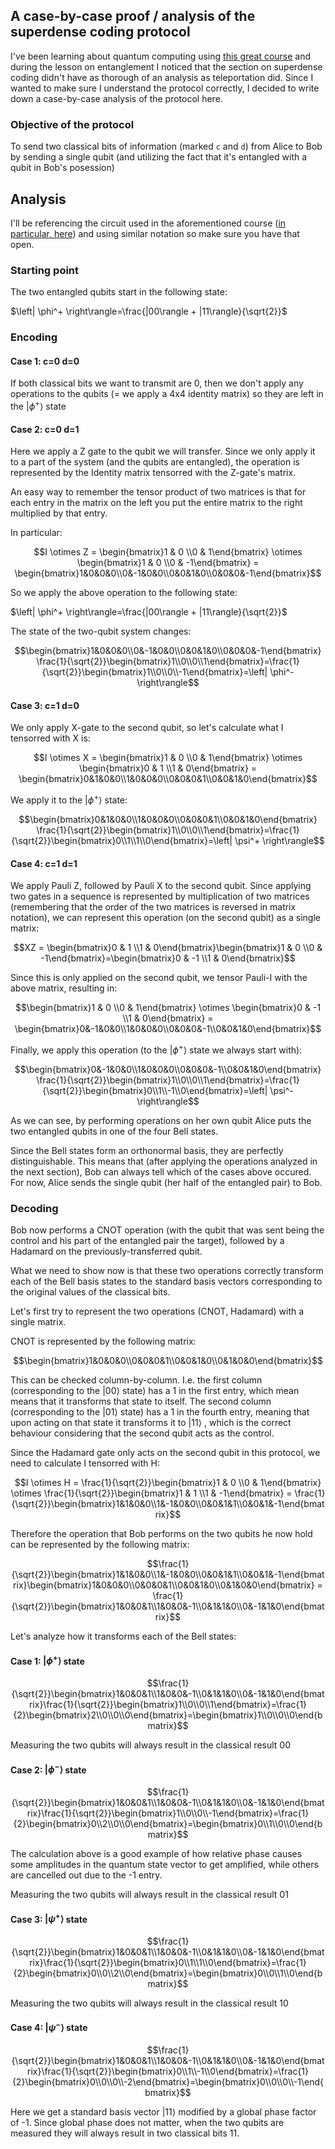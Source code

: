 ## A case-by-case proof / analysis of the superdense coding protocol

I've been learning about quantum computing using [this great course](https://learning.quantum.ibm.com/course/basics-of-quantum-information) and during the lesson on entanglement I noticed that the section on superdense coding didn't have as thorough of an analysis as teleportation did. Since I wanted to make sure I understand the protocol correctly, I decided to write down a case-by-case analysis of the protocol here.


### Objective of the protocol

To send two classical bits of information (marked `c` and `d`) from Alice to Bob by sending a single qubit (and utilizing the fact that it's entangled with a qubit in Bob's posession)

## Analysis

I'll be referencing the circuit used in the aforementioned course ([in particular, here](https://learning.quantum.ibm.com/course/basics-of-quantum-information/entanglement-in-action#superdense-coding)) and using similar notation so make sure you have that open.

### Starting point

The two entangled qubits start in the following state:

$\left| \phi^+ \right\rangle=\frac{|00\rangle + |11\rangle}{\sqrt{2}}$

### Encoding

#### Case 1: c=0 d=0

If both classical bits we want to transmit are 0, then we don't apply any operations to the qubits (= we apply a 4x4 identity matrix) so they are left in the $\left| \phi^+ \right\rangle$ state

#### Case 2: c=0 d=1

Here we apply a Z gate to the qubit we will transfer. Since we only apply it to a part of the system (and the qubits are entangled), the operation is represented by the Identity matrix tensorred with the Z-gate's matrix. 

An easy way to remember the tensor product of two matrices is that for each entry in the matrix on the left you put the entire matrix to the right multiplied by that entry.

In particular:

```math
I \otimes Z = \begin{bmatrix}1 & 0 \\0 & 1\end{bmatrix} \otimes \begin{bmatrix}1 & 0 \\0 & -1\end{bmatrix} = \begin{bmatrix}1&0&0&0\\0&-1&0&0\\0&0&1&0\\0&0&0&-1\end{bmatrix}
```

So we apply the above operation to the following state:

$\left| \phi^+ \right\rangle=\frac{|00\rangle + |11\rangle}{\sqrt{2}}$

The state of the two-qubit system changes:

```math
\begin{bmatrix}1&0&0&0\\0&-1&0&0\\0&0&1&0\\0&0&0&-1\end{bmatrix} \frac{1}{\sqrt{2}}\begin{bmatrix}1\\0\\0\\1\end{bmatrix}=\frac{1}{\sqrt{2}}\begin{bmatrix}1\\0\\0\\-1\end{bmatrix}=\left| \phi^- \right\rangle
```

#### Case 3: c=1 d=0

We only apply X-gate to the second qubit, so let's calculate what I tensorred with X is:

```math
I \otimes X = \begin{bmatrix}1 & 0 \\0 & 1\end{bmatrix} \otimes \begin{bmatrix}0 & 1 \\1 & 0\end{bmatrix} = \begin{bmatrix}0&1&0&0\\1&0&0&0\\0&0&0&1\\0&0&1&0\end{bmatrix}
```

We apply it to the $\left| \phi^+ \right\rangle$ state:

```math
\begin{bmatrix}0&1&0&0\\1&0&0&0\\0&0&0&1\\0&0&1&0\end{bmatrix} \frac{1}{\sqrt{2}}\begin{bmatrix}1\\0\\0\\1\end{bmatrix}=\frac{1}{\sqrt{2}}\begin{bmatrix}0\\1\\1\\0\end{bmatrix}=\left| \psi^+ \right\rangle
```


#### Case 4: c=1 d=1

We apply Pauli Z, followed by Pauli X to the second qubit. Since applying two gates in a sequence is represented by multiplication of two matrices (remembering that the order of the two matrices is reversed in matrix notation), we can represent this operation (on the second qubit) as a single matrix:

```math
XZ = \begin{bmatrix}0 & 1 \\1 & 0\end{bmatrix}\begin{bmatrix}1 & 0 \\0 & -1\end{bmatrix}=\begin{bmatrix}0 & -1 \\1 & 0\end{bmatrix}
```

Since this is only applied on the second qubit, we tensor Pauli-I with the above matrix, resulting in:

```math
\begin{bmatrix}1 & 0 \\0 & 1\end{bmatrix} \otimes \begin{bmatrix}0 & -1 \\1 & 0\end{bmatrix} = \begin{bmatrix}0&-1&0&0\\1&0&0&0\\0&0&0&-1\\0&0&1&0\end{bmatrix}
```

Finally, we apply this operation (to the $\left| \phi^+ \right\rangle$ state we always start with):

```math
\begin{bmatrix}0&-1&0&0\\1&0&0&0\\0&0&0&-1\\0&0&1&0\end{bmatrix} \frac{1}{\sqrt{2}}\begin{bmatrix}1\\0\\0\\1\end{bmatrix}=\frac{1}{\sqrt{2}}\begin{bmatrix}0\\1\\-1\\0\end{bmatrix}=\left| \psi^- \right\rangle
```

As we can see, by performing operations on her own qubit Alice puts the two entangled qubits in one of the four Bell states. 

Since the Bell states form an orthonormal basis, they are perfectly distinguishable. This means that (after applying the operations analyzed in the next section), Bob can always tell which of the cases above occured. For now, Alice sends the single qubit (her half of the entangled pair) to Bob.

### Decoding

Bob now performs a CNOT operation (with the qubit that was sent being the control and his part of the entangled pair the target), followed by a Hadamard on the previously-transferred qubit.

What we need to show now is that these two operations correctly transform each of the Bell basis states to the standard basis vectors corresponding to the original values of the classical bits.

Let's first try to represent the two operations (CNOT, Hadamard) with a single matrix.

CNOT is represented by the following matrix:

```math
\begin{bmatrix}1&0&0&0\\0&0&0&1\\0&0&1&0\\0&1&0&0\end{bmatrix}
```

This can be checked column-by-column. I.e. the first column (corresponding to the $\left|00 \right\rangle$ state) has a 1 in the first entry, which mean means that it transforms that state to itself. The second column (corresponding to the $\left|01 \right\rangle$ state) has a 1 in the fourth entry, meaning that upon acting on that state it transforms it to $\left|11 \right\rangle$ , which is the correct behaviour considering that the second qubit acts as the control.

Since the Hadamard gate only acts on the second qubit in this protocol, we need to calculate I tensorred with H:

```math
I \otimes H = \frac{1}{\sqrt{2}}\begin{bmatrix}1 & 0 \\0 & 1\end{bmatrix} \otimes \frac{1}{\sqrt{2}}\begin{bmatrix}1 & 1 \\1 & -1\end{bmatrix} = \frac{1}{\sqrt{2}}\begin{bmatrix}1&1&0&0\\1&-1&0&0\\0&0&1&1\\0&0&1&-1\end{bmatrix}
```

Therefore the operation that Bob performs on the two qubits he now hold can be represented by the following matrix:

```math
\frac{1}{\sqrt{2}}\begin{bmatrix}1&1&0&0\\1&-1&0&0\\0&0&1&1\\0&0&1&-1\end{bmatrix}\begin{bmatrix}1&0&0&0\\0&0&0&1\\0&0&1&0\\0&1&0&0\end{bmatrix} = \frac{1}{\sqrt{2}}\begin{bmatrix}1&0&0&1\\1&0&0&-1\\0&1&1&0\\0&-1&1&0\end{bmatrix}
```

Let's analyze how it transforms each of the Bell states:

#### Case 1: $\left| \phi^+ \right\rangle$ state

```math
\frac{1}{\sqrt{2}}\begin{bmatrix}1&0&0&1\\1&0&0&-1\\0&1&1&0\\0&-1&1&0\end{bmatrix}\frac{1}{\sqrt{2}}\begin{bmatrix}1\\0\\0\\1\end{bmatrix}=\frac{1}{2}\begin{bmatrix}2\\0\\0\\0\end{bmatrix}=\begin{bmatrix}1\\0\\0\\0\end{bmatrix}
```

Measuring the two qubits will always result in the classical result 00

#### Case 2: $\left| \phi^- \right\rangle$ state

```math
\frac{1}{\sqrt{2}}\begin{bmatrix}1&0&0&1\\1&0&0&-1\\0&1&1&0\\0&-1&1&0\end{bmatrix}\frac{1}{\sqrt{2}}\begin{bmatrix}1\\0\\0\\-1\end{bmatrix}=\frac{1}{2}\begin{bmatrix}0\\2\\0\\0\end{bmatrix}=\begin{bmatrix}0\\1\\0\\0\end{bmatrix}
```

The calculation above is a good example of how relative phase causes some amplitudes in the quantum state vector to get amplified, while others are cancelled out due to the -1 entry.

Measuring the two qubits will always result in the classical result 01

#### Case 3: $\left| \psi^+ \right\rangle$ state

```math
\frac{1}{\sqrt{2}}\begin{bmatrix}1&0&0&1\\1&0&0&-1\\0&1&1&0\\0&-1&1&0\end{bmatrix}\frac{1}{\sqrt{2}}\begin{bmatrix}0\\1\\1\\0\end{bmatrix}=\frac{1}{2}\begin{bmatrix}0\\0\\2\\0\end{bmatrix}=\begin{bmatrix}0\\0\\1\\0\end{bmatrix}
```

Measuring the two qubits will always result in the classical result 10

#### Case 4: $\left| \psi^- \right\rangle$ state

```math
\frac{1}{\sqrt{2}}\begin{bmatrix}1&0&0&1\\1&0&0&-1\\0&1&1&0\\0&-1&1&0\end{bmatrix}\frac{1}{\sqrt{2}}\begin{bmatrix}0\\1\\-1\\0\end{bmatrix}=\frac{1}{2}\begin{bmatrix}0\\0\\0\\-2\end{bmatrix}=\begin{bmatrix}0\\0\\0\\-1\end{bmatrix}
```

Here we get a standard basis vector  $\left| 11 \right\rangle$ modified by a global phase factor of -1. Since global phase does not matter, when the two qubits are measured they will always result in two classical bits 11.
